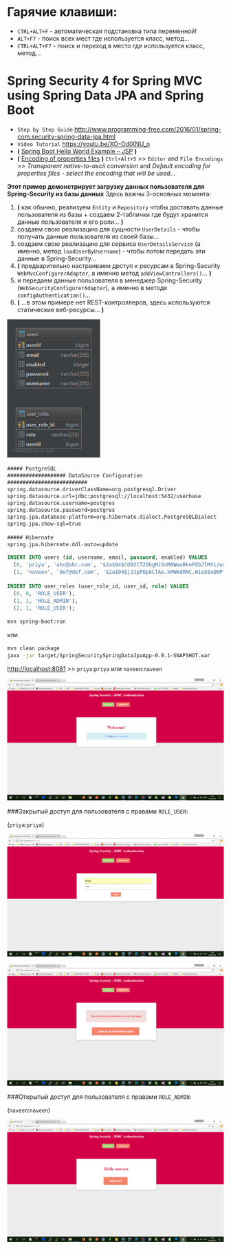 
# Гарячие клавиши:

* `CTRL+ALT+F` - автоматическая подстановка типа переменной!
* `ALT+F7` - поиск всех мест где используется класс, метод...
* `CTRL+ALT+F7` - поиск и переход в место где используется класс, метод...


# Spring Security 4 for Spring MVC using Spring Data JPA and Spring Boot

* `Step by Step Guide` http://www.programming-free.com/2016/01/spring-com.security-spring-data-jpa.html
* `Video Tutorial` https://youtu.be/XO-OdIXNU_o
* **(** [Spring Boot Hello World Example – JSP](https://www.mkyong.com/spring-boot/spring-boot-hello-world-example-jsp)  **)**
* **(** [Encoding of properties files](https://www.jetbrains.com/help/idea/properties-files.html) **)**  `Ctrl+Alt+S` >> `Editor` and `File Encodings` >> *Transparent native-to-ascii conversion* and *Default encoding for properties files - select the encoding that will be used*...

**Этот пример демонстрирует загрузку данных пользователя для Spring-Security из базы данных**
Здесь важны 3-основных момента:
1. **(** как обычно, реализуем `Entity` и `Repository` чтобы доставать данные пользователя из базы + создаем 2-таблички где будут хранится данные пользователя и его роли... **)**
2. создаем свою реализацию для сущности `UserDetails` - чтобы получать данные пользователя из своей базы...
3. создаем свою реализацию для сервиса `UserDetailsService` (а именно, метод `loadUserByUsername`) - чтобы потом передать эти данные в Spring-Security...
4. **(** предварительно настраиваем дрступ к ресурсам в Spring-Security `WebMvcConfigurerAdapter`, а именно метод `addViewControllers()`... **)**
5. и передаем данные пользователя в менеджер Spring-Security (`WebSecurityConfigurerAdapter`), а именно в методе `configAuthentication()`...
6. **(** ...в этом примере нет REST-контроллеров, здесь используются статические веб-ресурсы... **)**

![user_roles](user_roles.png)

```properties
##### PostgreSQL
################### DataSource Configuration ##########################
spring.datasource.driverClassName=org.postgresql.Driver
spring.datasource.url=jdbc:postgresql://localhost:5432/userbase
spring.datasource.username=postgres
spring.datasource.password=postgres
spring.jpa.database-platform=org.hibernate.dialect.PostgreSQLDialect
spring.jpa.show-sql=true

##### Hibernate
spring.jpa.hibernate.ddl-auto=update
```

```sql
INSERT INTO users (id, username, email, password, enabled) VALUES
  (0, 'priya', 'abc@abc.com', '$2a$04$CO93CT2ObgMiSnMAWwoBkeFObJlMYi/wzzOnPlsTP44r7qVq0Jln2', 1),
  (1, 'naveen', 'def@def.com', '$2a$04$j3JpPUp6CTAe.kMWmdRNC.Wie58xDNPfcYz0DBJxWkucJ6ekJuiJm', 1);

INSERT INTO user_roles (user_role_id, user_id, role) VALUES
  (0, 0, 'ROLE_USER'),
  (1, 1, 'ROLE_ADMIN'),
  (2, 1, 'ROLE_USER');
```

```bash
mvn spring-boot:run
```
или
```bash
mvn clean package
java -jar target/SpringSecuritySpringDataJpaApp-0.0.1-SNAPSHOT.war
```

[http://localhost:8081](http://localhost:8081) >> `priya`:`priya` или `naveen`:`naveen`


![uvwUxE](uvwUxE.png)

###Закрытый доступ для пользователя с правами `ROLE_USER`:

(`priya`:`priya`)

![8i5vBO](8i5vBO.png)

![ruTW6O](ruTW6O.png)

###Открытый доступ для пользователя с правами `ROLE_ADMIN`:

(`naveen`:`naveen`)

![FmxEwN](FmxEwN.png)

